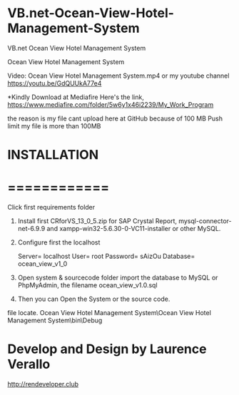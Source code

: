 # VB.net-Ocean-View-Hotel-Management-System
VB.net Ocean View Hotel Management System


Ocean View Hotel Management System

Video: Ocean View Hotel Management System.mp4 or my youtube channel https://youtu.be/GdQUUkA77e4



*Kindly Download at Mediafire
Here's the link, 
https://www.mediafire.com/folder/5w6y1x46i2239/My_Work_Program

the reason is my file cant upload here at GitHub because of 100 MB Push limit my file is more than 100MB



# INSTALLATION
# ============

Click first requirements folder
1. Install first CRforVS_13_0_5.zip for SAP Crystal Report, mysql-connector-net-6.9.9 
   and xampp-win32-5.6.30-0-VC11-installer or other MySQL.
3. Configure first the localhost 

	Server= localhost
	User= root
	Password= sAizOu
	Database= ocean_view_v1_0

2. Open system & sourcecode folder
   import the database to MySQL or PhpMyAdmin, the filename ocean_view_v1.0.sql

3. Then you can Open the System or the source code.

file locate. Ocean View Hotel Management System\Ocean View Hotel Management System\bin\Debug



# Develop and Design by Laurence Verallo
http://rendeveloper.club
